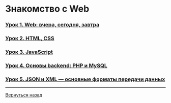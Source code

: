 # Знакомство с Web

### [Урок 1. Web: вчера, сегодня, завтра](<Lesson_1.md>)

### [Урок 2. HTML, CSS](<Lesson_2.md>)

### [Урок 3. JavaScript](<Lesson_3.md>)

### [Урок 4. Основы backend: PHP и MySQL](<Lesson_4.md>)

### [Урок 5. JSON и XML — основные форматы передачи данных](<Lesson_5.md>)

---
[Вернуться назад](<../README.md>)